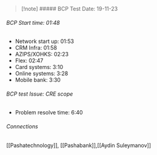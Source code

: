 >[!note] ##### BCP Test
>Date: 19-11-23


###### BCP Start time: 01:48
 - Network start up: 01:53
 - CRM Infra: 01:58
 - AZIPS/XOHKS: 02:23
 - Flex: 02:47
 - Card systems: 3:10
 - Online systems: 3:28
 - Mobile bank: 3:30


###### BCP test Issue: CRE scope
- Problem resolve time:  6:40


###### Connections 
[[Pashatechnology]], [[Pashabank]],[[Aydin Suleymanov]]

